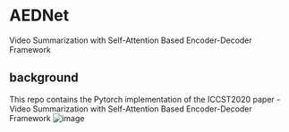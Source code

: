 # AEDNet
Video Summarization with Self-Attention Based Encoder-Decoder Framework

## background
This repo contains the Pytorch implementation of the ICCST2020 paper - Video Summarization with Self-Attention Based Encoder-Decoder Framework
![image](https://github.com/pingxvyufeng/AEDNet/blob/main/image/model.jpg)
